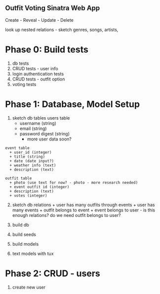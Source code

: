 ## Outfit Voting Sinatra Web App
Create - Reveal - Update - Delete

look up nested relations - sketch genres, songs, artists,

# Phase 0: Build tests
  1. db tests
  2. CRUD tests - user info
  3. login authentication tests
  4. CRUD tests - outfit option
  5. voting tests

# Phase 1: Database, Model Setup
  1. sketch db tables
    users table
      + username (string)
      + email (string)
      + password digest (string)
        - more user data soon?

    event table
      + user_id (integer)
      + title (string)
      + date (date input?)
      + weather info (text)
      + description (text)

    outfit table
      + photo (use text for now? - photo - more research needed)
      + event outfit id (integer)
      + description (text)
      + votes (integer)

  2. sketch db relations
    + user has many outfits through events
    + user has many events
    + outfit belongs to event
    + event belongs to user
    - is this enough relations? do we need outfit belongs to user?

  3. build db
  4. build seeds
  5. build models
  6. text models with tux

# Phase 2: CRUD - users
  1. create new user
